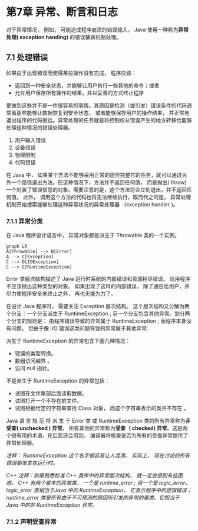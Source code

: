 # 第7章 异常、断言和日志

对于异常情况， 例如， 可能造成程序崩溃的错误输入， Java 使用一种称为**异常处理( exception handing)** 的错误捕获机制处理。  

## 7.1 处理错误

如果由于出现错误而使得某些操作没有完成， 程序应该：

- 返回到一种安全状态，并能够让用户执行一些其他的命令；或者
- 允许用户保存所有操作的结果，并以妥善的方式终止程序 

要做到这些并不是一件很容易的事情。其原因是检测（或引发）错误条件的代码通常离那些能够让数据恢复到安全状态， 或者能够保存用户的操作结果， 并正常地退出程序的代码很远。异常处理的任务就是将控制权从错误产生的地方转移给能够处理这种情况的错误处理器。 

1. 用户输入错误
2. 设备错误
3. 物理限制
4. 代码错误

在 Java 中， 如果某个方法不能够采用正常的途径完整它的任务，就可以通过另外一个路径退出方法。在这种情况下，方法并不返回任何值， 而是抛出( throw) 一个封装了错误信息的对象。需要注意的是，这个方法将会立刻退出，并不返回任何值。 此外， 调用这个方法的代码也将无法继续执行，取而代之的是， 异常处理机制开始搜索能够处理这种异常状况的异常处理器 （exception handler )。 

### 7.1.1 异常分类

在 Java 程序设计语言中， 异常对象都是派生于 Throwable 类的一个实例。 

```mermaid
graph LR
A[Throwable] --> B[Error]
A --> C[Exception]
C --> D[IOException]
C --> E[RuntimeException]
```

Error 类层次结构描述了 Java 运行时系统的内部错误和资源耗尽错误。 应用程序不应该抛出这种类型的对象。 如果出现了这样的内部错误， 除了通告给用户，并尽力使程序安全地终止之外， 再也无能为力了。 

在设计 Java 程序时， 需要关注 Exception 层次结构。 这个层次结构又分解为两个分支：一个分支派生于 RuntimeException ; 另一个分支包含其他异常。划分两个分支的规则是： 由程序错误导致的异常属于 RuntimeException ; 而程序本身没有问题， 但由于像 I/O 错误这类问题导致的异常属于其他异常: 

派生于 RuntimeException 的异常包含下面几种情况：

- 错误的类型转换。
- 数组访问越界 。
- 访问 null 指针。

不是派生于 RuntimeException 的异常包括：

- 试图在文件尾部后面读取数据。
- 试图打开一个不存在的文件。
- 试图根据给定的字符串查找 Class 对象， 而这个字符串表示的类并不存在 。

Java 语 言 规 范 将 派 生 于 Error 类 或 RuntimeException 类的所有异常称为**非受查( unchecked ) 异常**， 所有其他的异常称为**受查（ checked) 异常**。这是两个很有用的术语，在后面还会用到。 编译器将核查是否为所有的受査异常提供了异常处理器。 

*注释： RuntimeException 这个名字很容易让人混淆。 实际上， 现在讨论的所有错误都发生在运行时。*

*C++ 注释：如果熟悉标准 C++ 类库中的异常层次结构， 就一定会感到有些困惑。 C++ 有两个基本的异常类， 一个是 runtime_error ; 另一个是 logic_error。 logic_error 类相当于Java 中的 RuntimeException， 它表示程序中的逻辑错误；runtime_error 类是所有由于不可预测的原因所引发的异常的基类。它相当于 Java 中的非 RuntimeException 异常。*

### 7.1.2 声明受查异常

